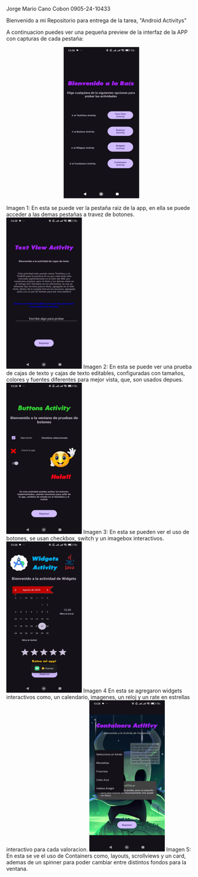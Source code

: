 Jorge Mario Cano Cobon                                     0905-24-10433


Bienvenido a mi Repositorio para entrega de la tarea, "Android Activitys"

A continuacion puedes ver una pequeña preview de la interfaz de la APP con capturas de cada pestaña:

<p align="center">
<img src="./Imagenesfuente/captura1.jpg" alt="Imagen 1" width="200" height="400"/>
</p>
Imagen 1:
En esta se puede ver la pestaña raiz de la app, en ella se puede acceder a las demas pestañas a travez de botones.

<img src="./Imagenesfuente/captura2.jpg" alt="Imagen 2" width="200" height="400"/>
Imagen 2:
En esta se puede ver una prueba de cajas de texto y cajas de texto editables, configuradas con tamaños, colores y fuentes diferentes para mejor vista, que, son usados depues.

<img src="./Imagenesfuente/captura3.jpg" alt="Imagen 3" width="200" height="400"/>
Imagen 3:
En esta se pueden ver el uso de botones, se usan checkbox, switch y un imagebox interactivos.

<img src="./Imagenesfuente/captura4.jpg" alt="Imagen 4" width="200" height="400"/>
Imagen 4
En esta se agregaron widgets interactivos como, un calendario, imagenes, un reloj y un rate en estrellas interactivo para cada valoracion.

<img src="./Imagenesfuente/captura5.jpg" alt="Imagen 5" width="200" height="400"/>
Imagen 5:
En esta se ve el uso de Containers como, layouts, scrollviews y un card, ademas de un spinner para poder cambiar entre distintos fondos para la ventana.
